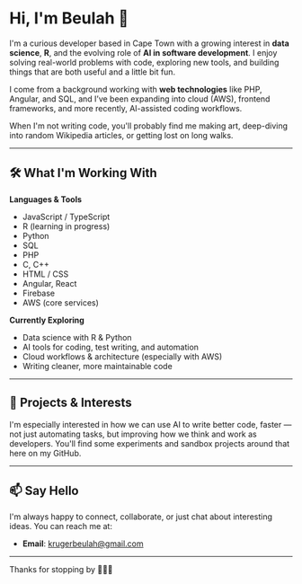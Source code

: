 # Hi, I'm Beulah 👋

I'm a curious developer based in Cape Town with a growing interest in **data science**, **R**, and the evolving role of **AI in software development**. I enjoy solving real-world problems with code, exploring new tools, and building things that are both useful and a little bit fun.

I come from a background working with **web technologies** like PHP, Angular, and SQL, and I’ve been expanding into cloud (AWS), frontend frameworks, and more recently, AI-assisted coding workflows.

When I'm not writing code, you'll probably find me making art, deep-diving into random Wikipedia articles, or getting lost on long walks.

---

## 🛠️ What I'm Working With

**Languages & Tools**  
- JavaScript / TypeScript  
- R (learning in progress)  
- Python  
- SQL  
- PHP  
- C, C++  
- HTML / CSS  
- Angular, React  
- Firebase  
- AWS (core services)  

**Currently Exploring**  
- Data science with R & Python  
- AI tools for coding, test writing, and automation  
- Cloud workflows & architecture (especially with AWS)  
- Writing cleaner, more maintainable code  

---

## 🧠 Projects & Interests

I'm especially interested in how we can use AI to write better code, faster — not just automating tasks, but improving how we think and work as developers. You'll find some experiments and sandbox projects around that here on my GitHub.

---

## 📫 Say Hello

I'm always happy to connect, collaborate, or just chat about interesting ideas. You can reach me at:

- **Email**: krugerbeulah@gmail.com  

---

Thanks for stopping by 👩‍💻✨



